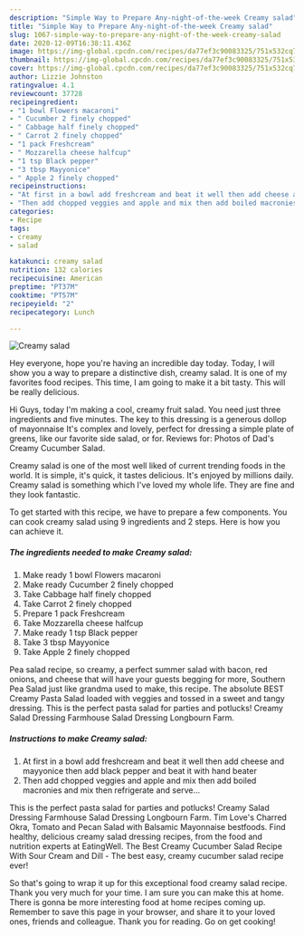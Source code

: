 ```yaml
---
description: "Simple Way to Prepare Any-night-of-the-week Creamy salad"
title: "Simple Way to Prepare Any-night-of-the-week Creamy salad"
slug: 1067-simple-way-to-prepare-any-night-of-the-week-creamy-salad
date: 2020-12-09T16:38:11.436Z
image: https://img-global.cpcdn.com/recipes/da77ef3c90083325/751x532cq70/creamy-salad-recipe-main-photo.jpg
thumbnail: https://img-global.cpcdn.com/recipes/da77ef3c90083325/751x532cq70/creamy-salad-recipe-main-photo.jpg
cover: https://img-global.cpcdn.com/recipes/da77ef3c90083325/751x532cq70/creamy-salad-recipe-main-photo.jpg
author: Lizzie Johnston
ratingvalue: 4.1
reviewcount: 37728
recipeingredient:
- "1 bowl Flowers macaroni"
- " Cucumber 2 finely chopped"
- " Cabbage half finely chopped"
- " Carrot 2 finely chopped"
- "1 pack Freshcream"
- " Mozzarella cheese halfcup"
- "1 tsp Black pepper"
- "3 tbsp Mayyonice"
- " Apple 2 finely chopped"
recipeinstructions:
- "At first in a bowl add freshcream and beat it well then add cheese and mayyonice then add black pepper and beat it with hand beater"
- "Then add chopped veggies and apple and mix then add boiled macronies and mix then refrigerate and serve..."
categories:
- Recipe
tags:
- creamy
- salad

katakunci: creamy salad 
nutrition: 132 calories
recipecuisine: American
preptime: "PT37M"
cooktime: "PT57M"
recipeyield: "2"
recipecategory: Lunch

---
```



![Creamy salad](https://img-global.cpcdn.com/recipes/da77ef3c90083325/751x532cq70/creamy-salad-recipe-main-photo.jpg)

Hey everyone, hope you're having an incredible day today. Today, I will show you a way to prepare a distinctive dish, creamy salad. It is one of my favorites food recipes. This time, I am going to make it a bit tasty. This will be really delicious.

Hi Guys, today I&#39;m making a cool, creamy fruit salad. You need just three ingredients and five minutes. The key to this dressing is a generous dollop of mayonnaise It&#39;s complex and lovely, perfect for dressing a simple plate of greens, like our favorite side salad, or for. Reviews for: Photos of Dad&#39;s Creamy Cucumber Salad.

Creamy salad is one of the most well liked of current trending foods in the world. It is simple, it's quick, it tastes delicious. It's enjoyed by millions daily. Creamy salad is something which I've loved my whole life. They are fine and they look fantastic.


To get started with this recipe, we have to prepare a few components. You can cook creamy salad using 9 ingredients and 2 steps. Here is how you can achieve it.

<!--inarticleads1-->

##### The ingredients needed to make Creamy salad:

1. Make ready 1 bowl Flowers macaroni
1. Make ready  Cucumber 2 finely chopped
1. Take  Cabbage half finely chopped
1. Take  Carrot 2 finely chopped
1. Prepare 1 pack Freshcream
1. Take  Mozzarella cheese halfcup
1. Make ready 1 tsp Black pepper
1. Take 3 tbsp Mayyonice
1. Take  Apple 2 finely chopped


Pea salad recipe, so creamy, a perfect summer salad with bacon, red onions, and cheese that will have your guests begging for more, Southern Pea Salad just like grandma used to make, this recipe. The absolute BEST Creamy Pasta Salad loaded with veggies and tossed in a sweet and tangy dressing. This is the perfect pasta salad for parties and potlucks! Creamy Salad Dressing Farmhouse Salad Dressing Longbourn Farm. 

<!--inarticleads2-->

##### Instructions to make Creamy salad:

1. At first in a bowl add freshcream and beat it well then add cheese and mayyonice then add black pepper and beat it with hand beater
1. Then add chopped veggies and apple and mix then add boiled macronies and mix then refrigerate and serve...


This is the perfect pasta salad for parties and potlucks! Creamy Salad Dressing Farmhouse Salad Dressing Longbourn Farm. Tim Love&#39;s Charred Okra, Tomato and Pecan Salad with Balsamic Mayonnaise bestfoods. Find healthy, delicious creamy salad dressing recipes, from the food and nutrition experts at EatingWell. The Best Creamy Cucumber Salad Recipe With Sour Cream and Dill - The best easy, creamy cucumber salad recipe ever! 

So that's going to wrap it up for this exceptional food creamy salad recipe. Thank you very much for your time. I am sure you can make this at home. There is gonna be more interesting food at home recipes coming up. Remember to save this page in your browser, and share it to your loved ones, friends and colleague. Thank you for reading. Go on get cooking!
